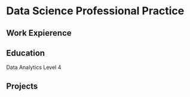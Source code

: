 # Data Science Professional Practice
## Work Expierence
## Education
Data Analytics Level 4
## Projects
